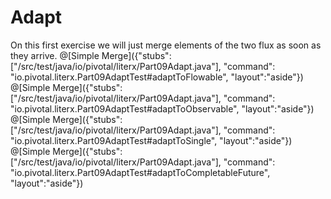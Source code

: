 # Adapt

On this first exercise we will just merge elements of the two flux as soon as they arrive.
@[Simple Merge]({"stubs": ["/src/test/java/io/pivotal/literx/Part09Adapt.java"], "command": "io.pivotal.literx.Part09AdaptTest#adaptToFlowable", "layout":"aside"})
@[Simple Merge]({"stubs": ["/src/test/java/io/pivotal/literx/Part09Adapt.java"], "command": "io.pivotal.literx.Part09AdaptTest#adaptToObservable", "layout":"aside"})
@[Simple Merge]({"stubs": ["/src/test/java/io/pivotal/literx/Part09Adapt.java"], "command": "io.pivotal.literx.Part09AdaptTest#adaptToSingle", "layout":"aside"})
@[Simple Merge]({"stubs": ["/src/test/java/io/pivotal/literx/Part09Adapt.java"], "command": "io.pivotal.literx.Part09AdaptTest#adaptToCompletableFuture", "layout":"aside"})
